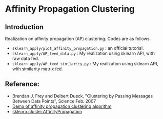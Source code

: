 # Affinity Propagation Clustering

## Introduction

Realization on affinity propagation (AP) clustering. Codes are as follows.

- `sklearn_apply/plot_affinity_propagation.py` : an official tutorial.
- `sklearn_apply/AP_feed_data.py` : My realization using sklearn API, with raw data fed.
- `sklearn_apply/AP_feed_similarity.py` : My realization using sklearn API, with similarity matrix fed.

## Reference:

- Brendan J. Frey and Delbert Dueck, "Clustering by Passing Messages
Between Data Points", Science Feb. 2007
- [Demo of affinity propagation clustering algorithm](http://scikit-learn.org/stable/auto_examples/cluster/plot_affinity_propagation.html#sphx-glr-auto-examples-cluster-plot-affinity-propagation-py)
- [sklearn.cluster.AffinityPropagation](http://scikit-learn.org/stable/modules/generated/sklearn.cluster.AffinityPropagation.html)